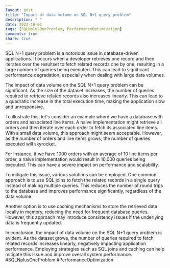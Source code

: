 ```yaml
---
layout: post
title: "Impact of data volume on SQL N+1 query problem"
description: " "
date: 2023-10-01
tags: [SQLNplusOneProblem, PerformanceOptimization]
comments: true
share: true
---
```


SQL N+1 query problem is a notorious issue in database-driven applications. It occurs when a developer retrieves one record and then iterates over the resultset to fetch related records one by one, resulting in a large number of queries being executed. This can lead to significant performance degradation, especially when dealing with large data volumes.

The impact of data volume on the SQL N+1 query problem can be significant. As the size of the dataset increases, the number of queries required to retrieve related records also increases linearly. This can lead to a quadratic increase in the total execution time, making the application slow and unresponsive.

To illustrate this, let's consider an example where we have a database with orders and associated line items. A naive implementation might retrieve all orders and then iterate over each order to fetch its associated line items. With a small data volume, this approach might seem acceptable. However, as the number of orders and line items grows, the number of queries executed will skyrocket.

For instance, if we have 1000 orders with an average of 10 line items per order, a naive implementation would result in 10,000 queries being executed. This can have a severe impact on performance and scalability. 

To mitigate this issue, various solutions can be employed. One common approach is to use SQL joins to fetch the related records in a single query instead of making multiple queries. This reduces the number of round trips to the database and improves performance significantly, regardless of the data volume.

Another option is to use caching mechanisms to store the retrieved data locally in memory, reducing the need for frequent database queries. However, this approach may introduce consistency issues if the underlying data is frequently updated.

In conclusion, the impact of data volume on the SQL N+1 query problem is evident. As the dataset grows, the number of queries required to fetch related records increases linearly, negatively impacting application performance. Employing strategies such as SQL joins and caching can help mitigate this issue and improve overall system performance. #SQLNplusOneProblem #PerformanceOptimization